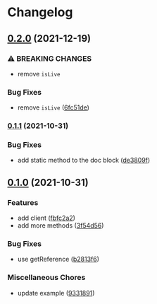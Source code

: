 # Changelog

## [0.2.0](https://www.github.com/brokeyourbike/fidelity-bank-api-client-php/compare/v0.1.1...v0.2.0) (2021-12-19)


### ⚠ BREAKING CHANGES

* remove `isLive`

### Bug Fixes

* remove `isLive` ([6fc51de](https://www.github.com/brokeyourbike/fidelity-bank-api-client-php/commit/6fc51dea9a004268dc3aca4cf2ced5a4a001cecf))

### [0.1.1](https://www.github.com/brokeyourbike/fidelity-bank-api-client-php/compare/v0.1.0...v0.1.1) (2021-10-31)


### Bug Fixes

* add static method to the doc block ([de3809f](https://www.github.com/brokeyourbike/fidelity-bank-api-client-php/commit/de3809fde0faf4d0242522397082ce0542b6e1e7))

## [0.1.0](https://www.github.com/brokeyourbike/fidelity-bank-api-client-php/compare/v0.0.1...v0.1.0) (2021-10-31)


### Features

* add client ([fbfc2a2](https://www.github.com/brokeyourbike/fidelity-bank-api-client-php/commit/fbfc2a2863b4141e49e8f511e18c3c6f8a198dea))
* add more methods ([3f54d56](https://www.github.com/brokeyourbike/fidelity-bank-api-client-php/commit/3f54d56adb2365d4efbb079ae2d27315811f6299))


### Bug Fixes

* use getReference ([b2813f6](https://www.github.com/brokeyourbike/fidelity-bank-api-client-php/commit/b2813f69337d9719de45152169c2bff6fc84ad52))


### Miscellaneous Chores

* update example ([9331891](https://www.github.com/brokeyourbike/fidelity-bank-api-client-php/commit/9331891d439cb8851c5120c73e13db483687027b))
